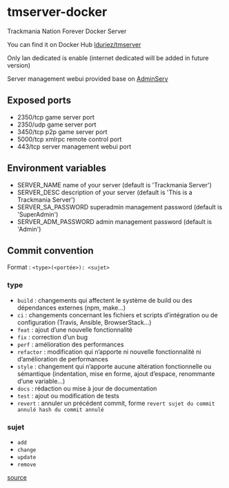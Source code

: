 # tmserver-docker

Trackmania Nation Forever Docker Server

You can find it on Docker Hub [lduriez/tmserver](https://hub.docker.com/r/lduriez/tmserver)

Only lan dedicated is enable (internet dedicated will be added in future version)

Server management webui provided base on [AdminServ](https://github.com/Chris92de/AdminServ)

## Exposed ports

* 2350/tcp game server port
* 2350/udp game server port
* 3450/tcp p2p game server port
* 5000/tcp xmlrpc remote control port
* 443/tcp  server management webui port

## Environment variables

* SERVER_NAME name of your server (default is 'Trackmania Server')
* SERVER_DESC description of your server (default is 'This is a Trackmania Server')
* SERVER_SA_PASSWORD superadmin management password  (default is 'SuperAdmin')
* SERVER_ADM_PASSWORD admin management password (default is 'Admin')

## Commit convention

Format : `<type>(<portée>): <sujet>`

### type

* `build` : changements qui affectent le système de build ou des dépendances externes (npm, make…)
* `ci` : changements concernant les fichiers et scripts d’intégration ou de configuration (Travis, Ansible, BrowserStack…)
* `feat` : ajout d’une nouvelle fonctionnalité
* `fix` : correction d’un bug
* `perf` : amélioration des performances
* `refactor` : modification qui n’apporte ni nouvelle fonctionnalité ni d’amélioration de performances
* `style` : changement qui n’apporte aucune altération fonctionnelle ou sémantique (indentation, mise en forme, ajout d’espace, renommante d’une variable…)
* `docs` : rédaction ou mise à jour de documentation
* `test` : ajout ou modification de tests
* `revert` : annuler un précédent commit, forme `revert sujet du commit annulé hash du commit annulé`

### sujet

* `add`
* `change`
* `update`
* `remove`

[source](https://buzut.net/git-bien-nommer-ses-commits/)